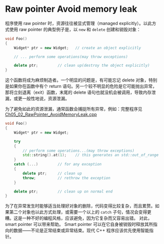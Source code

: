 # Raw pointer Avoid memory leak

程序使用 raw pointer 时，资源往往被显式管理（managed explicitly）。以此方式使用 raw pointer 的典型例子是，以 `new` 和 `delete` 创建和销毁对象：

```cpp
void Foo()
{
	Widget* ptr = new Widget;	// create an object explicitly

	// ... perform some operations(may throw exceptions)

	delete ptr;			// clean up(destroy the object explicitly)
}
```



这个函数将成为麻烦制造者。一个明显的问题是，有可能忘记 delete 对象，特别是如果你在函数中有个 return 语句。另一个较不明显的危险是它可能抛出异常，那将立刻退离（exit）函数，末尾的 delete 语句也就没机会被调用，导致内存泄漏，或更一般性地说，资源泄漏。 

为了避免如此的资源泄漏，通常函数会捕捉所有异常，例如：完整程序见 [Ch05_02_RawPointer_AvoidMemoryLeak.cpp](./Ch05_02_RawPointer_AvoidMemoryLeak.cpp) 

```cpp
void Foo()
{
	Widget* ptr = new Widget;

	try
	{
		// perform some operations...(may throw exceptions)
		std::string().at(1);	// this generates an std::out_of_range
	}
	catch (...)			// for any exception
	{
		delete ptr;		// clean up
		throw;			// rethrow the exception
	}

	delete ptr;			// clean up on normal end
}
```



为了在异常发生时能够适当处理好对象的删除，代码变得比较复杂，而且累赘。如果第二个对象也以此方式处理，或需要一个以上的 `catch` 子句，情况会变得更糟。这是一种不好的编程风格，应该避免，因为它复杂而又容易出错。 对此， smart pointer 可以带来帮助。 Smart pointer 可以在它自身被销毁时释放其所指向的数据——不论是正常结束或异常结束。现代 C++ 程序应该优先使用智能指针。

